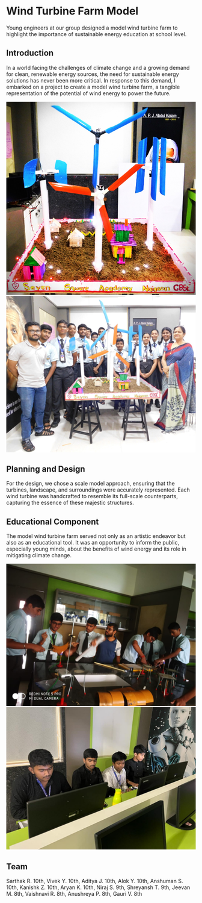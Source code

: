 # Wind Turbine Farm Model

Young engineers at our group designed a model wind turbine farm to highlight the importance of sustainable energy education at school level.

## Introduction

In a world facing the challenges of climate change and a growing demand for clean, renewable energy sources, the need for sustainable energy solutions has never been more critical. In response to this demand, I embarked on a project to create a model wind turbine farm, a tangible representation of the potential of wind energy to power the future.

![turbine](assets/images/turbine.jpg/#team)
![turbine](assets/images/team12.jpg/#team)

## Planning and Design

For the design, we chose a scale model approach, ensuring that the turbines, landscape, and surroundings were accurately represented. Each wind turbine was handcrafted to resemble its full-scale counterparts, capturing the essence of these majestic structures.



## Educational Component

The model wind turbine farm served not only as an artistic endeavor but also as an educational tool. It was an opportunity to inform the public, especially young minds, about the benefits of wind energy and its role in mitigating climate change.


![group](assets/images/team8.jpg#teamturbine) 
![group](assets/images/team5.jpg#teamturbine)
## Team
Sarthak R. 10th, Vivek Y. 10th, Aditya J. 10th, Alok Y. 10th, Anshuman S. 10th, Kanishk Z. 10th, Aryan K. 10th, Niraj S. 9th, Shreyansh T. 9th, Jeevan M. 8th, Vaishnavi R. 8th, Anushreya P. 8th, Gauri V. 8th   
